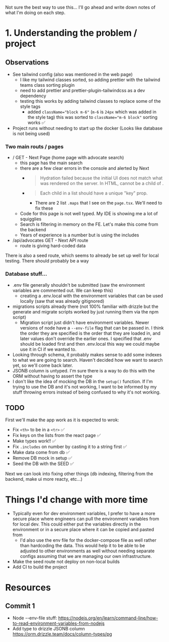 Not sure the best way to use this... I'll go ahead and write down notes of what I'm doing on each step.

# 1. Understanding the problem / project

## Observations

- See tailwind config (also was mentioned in the web page)
  - I like my tailwind classes sorted, so adding prettier with the tailwind teams class sorting plugin
  - need to add prettier and prettier-plugin-tailwindcss as a dev dependency
  - testing this works by adding tailwind classes to replace some of the style tags
    - added `className="block m-6"` (`m-6` is `24px` which was added in the style tag) this was sorted to `className="m-6 block"` sorting works ✅
- Project runs without needing to start up the docker (Looks like database is not being used)

### Two main routs / pages

- / GET - Next Page (home page with advocate search)
  - this page has the main search
  - there are a few clear errors in the console and alerted by Next
    - > Hydration failed because the initial UI does not match what was rendered on the server.
      > In HTML, <th> cannot be a child of <thead>.
    - > Each child in a list should have a unique "key" prop.
      - There are 2 list `.maps` that I see on the `page.tsx`. We'll need to fix these
  - Code for this page is not well typed. My IDE is showing me a lot of squigglies
  - Search is filtering in memory on the FE. Let's make this come from the backend
  - Years of experience is a number but is using the includes
- /api/advocates GET - Next API route
  - route is giving hard-coded data

There is also a seed route, which seems to already be set up well for local testing. There should probably be a way

### Database stuff...

- .env file generally shouldn't be submitted (saw the environment variables are commented out. We can keep this)
  - creating a .env.local with the environment variables that can be used locally (saw that was already gitignored)
- migrations scripts already there (not 100% familiar with drizzle but the generate and migrate scripts worked by just running them via the npm script)
  - Migration script just didn't have environment variables. Newer versions of node have a `--env-file` flag that can be passed in. I think the order they are specified is the order that they are loaded in, and later values don't override the earlier ones. I specified that .env should be loaded first and then .env.local this way we could maybe use it in CI if we wanted to.
- Looking through schema, it probably makes sense to add some indexes to what we are going to search. Haven't decided how we want to search yet, so we'll come back later.
- JSONB column is untyped. I'm sure there is a way to do this with the ORM without having to assert the type
- I don't like the idea of mocking the DB in the `setup()` function. If I'm trying to use the DB and it's not working, I want to be informed by my stuff throwing errors instead of being confused to why it's not working.

## TODO

First we'll make the app work as it is expected to wrok:

- Fix `<th>` to be in a `<tr>` ✅
- Fix keys on the lists from the react page ✅
- Make types work!! ✅
- Fix `.includes` on number by casting it to a string first ✅
- Make data come from db ✅
- Remove DB mock in setup ✅
- Seed the DB with the SEED ✅

Next we can look into fixing other things (db indexing, filtering from the backend, make ui more reacty, etc...)

# Things I'd change with more time

- Typically even for dev environment variables, I prefer to have a more secure place where engineers can pull the environment variables from for local dev. This could either put the variables directly in the environment or in a secure place where it can be copied and pasted from
  - I'd also use the env file for the docker-compose file as well rather than hardcoding the data. This would help it to be able to be adjusted to other environments as well without needing separate configs assuming that we are managing our own infrastructure.
- Make the seed route not deploy on non-local builds
- Add CI to build the project

# Resources

## Commit 1

- Node --env-file stuff: https://nodejs.org/en/learn/command-line/how-to-read-environment-variables-from-nodejs
- Add type to drizzle JSONB column https://orm.drizzle.team/docs/column-types/pg
